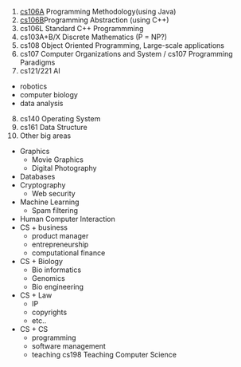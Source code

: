 1. [cs106A](https://see.stanford.edu/Course/CS106A) Programming Methodology(using Java)
2. [cs106B](https://see.stanford.edu/course/cs106b)Programming Abstraction (using C++)
3. cs106L Standard C++ Programmming
4. cs103A+B/X Discrete Mathematics (P = NP?)
5. cs108 Object Oriented Programming, Large-scale applications
6. cs107 Computer Organizations and System / cs107 Programming Paradigms
7. cs121/221 AI
  - robotics
  - computer biology
  - data analysis
8. cs140 Operating System
9. cs161 Data Structure
10. Other big areas
  - Graphics
    - Movie Graphics
    - Digital Photography
  - Databases
  - Cryptography
    - Web security
  - Machine Learning
    - Spam filtering
  - Human Computer Interaction
  - CS + business
    - product manager
    - entrepreneurship
    - computational finance
  - CS + Biology
    - Bio informatics
    - Genomics
    - Bio engineering
  - CS + Law
    - IP
    - copyrights
    - etc..
  - CS + CS
    - programming
    - software management
    - teaching cs198 Teaching Computer Science
    
